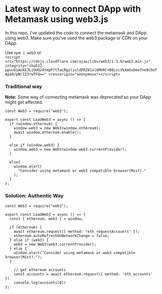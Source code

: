 # Latest way to connect DApp with Metamask using web3.js

In this repo, I've updated the code to connect the metamask and DApp using web3. Make sure you've used the web3 package or CDN on your DApp.<br/>

Use `npm i web3` or <br/> `<script src="https://cdnjs.cloudflare.com/ajax/libs/web3/1.3.0/web3.min.js" integrity="sha512-ppuvbiAokEJLjOUQ24YmpP7tTaLRgzliuldPRZ01ul6MhRC+B8LzcVkXmUsDee7ne9chUfApa9/pWrIZ3rwTFQ==" crossorigin="anonymous"></script>`

### Traditional way
<b>Note:</b> Some way of connecting metamask was deprecated so your DApp might get affected.

```
const Web3 = require("web3");

export const LoadWeb3 = async () => {
  if (window.ethereum) {
    window.web3 = new Web3(window.ethereum);
    await window.ethereum.enable();
  }

  else if (window.web3) {
    window.web3 = new Web3(window.web3.currentProvider);
  }

  else{
    window.alert(
      "Consider using metamask or web3 compatible browser(Mist)."
    );
  }
};
```

### Solution: Authentic Way
```
const Web3 = require("web3");

export const LoadWeb3 = async () => {
  const { ethereum, web3 } = window;

  if (ethereum) {
    await ethereum.request({ method: "eth_requestAccounts" });
    ethereum.autoRefreshOnNetworkChange = false;
  } else if (web3) {
    web3 = new Web3(web3.currentProvider);
  } else {
    window.alert("Consider using metamask or web3 compatible browser(Mist).");
  }

    // get ethereum accounts
    const accounts = await ethereum.request({ method: 'eth_accounts' })
    console.log(accounts[0])
};

```
